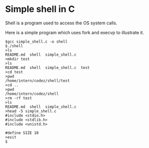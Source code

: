 Simple shell in C
=================

Shell is a program used to access the OS system calls.

Here is a simple program which uses fork and execvp to illustrate it.

```
$gcc simple_shell.c -o shell
$./shell
>ls
README.md  shell  simple_shell.c
>mkdir test
>ls
README.md  shell  simple_shell.c  test
>cd test
>pwd
/home/intern/codez/shell/test
>cd ..
>pwd
/home/intern/codez/shell
>rm -rf test
>ls
README.md  shell  simple_shell.c
>head -5 simple_shell.c
#include <stdio.h>
#include <stdlib.h>
#include <unistd.h>

#define SIZE 10
>exit
$
```
